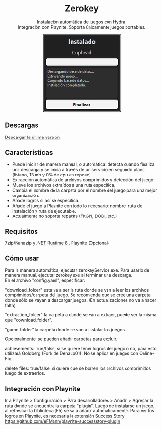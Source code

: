 <h1 align="center">Zerokey</h1>
<p align="center">Instalación automática de juegos con Hydra. <br> Integración con Playnite. Soporta únicamente juegos portables.</p>

<p align="center">
  <img src="https://github.com/ysalexg/zerokey/blob/main/screenshots/2.png?raw=true" alt="Imagen" />
</p>

## Descargas
[Descargar la última versión](https://github.com/ysalexg/zerokey/releases/latest)

## Características
- Puede iniciar de manera manual, o automática: detecta cuando finaliza una descarga y se inicia a través de un servicio en segundo plano (liviano, 13 mb y 0% de cpu en reposo).
- Extracción automática de archivos comprimidos y detección del juego.
- Mueve los archivos extraídos a una ruta especifica.
- Cambia el nombre de la carpeta por el nombre del juego para una mejor organización.
- Añade logros si así se específica.
- Añade el juego a Playnite con todo lo necesario: nombre, ruta de instalación y ruta de ejecutable.
- Actualmente no soporta repacks (FitGirl, DODI, etc.)

## Requisitos
7zip/Nanazip y [ .NET Runtime 8 ](https://dotnet.microsoft.com/download/dotnet/8.0/runtime?cid=getdotnetcore&runtime=desktop&os=windows&arch=x64). Playnite (Opcional)

## Cómo usar
Para la manera automática, ejecutar zerokeyService.exe. Para usarlo de manera manual, ejecutar zerokey.exe al terminar una descarga.
<br>
En el archivo "config.yaml", especificar: 

"download_folder" esta va a ser la ruta donde se van a leer los archivos comprimidos/carpeta del juego. Se recomienda que se cree una carpeta donde sólo se vayan a descargar juegos. (En actualizaciones no va a hacer falta)

"extraction_folder" la carpeta a donde se van a extraer, puede ser la misma que "download_folder".

"game_folder" la carpeta donde se van a instalar los juegos.

Opcionalmente, se pueden añadir carpetas para excluir.

achievements: true/false, si se quiere tener logros del juego o no, para esto utilizará Goldberg (Fork de Denaup01). No se aplica en juegos con Online-Fix.

delete_files: true/false, si quiere que se borren los archivos comprimidos luego de extraerlos.


## Integración con Playnite
Ir a Playnite > Configuración > Para desarrolladores > Añadir > Agregar la ruta donde se encuentra la carpeta "plugin".
Luego de instalarse un juego, al refrescar la biblioteca (F5) se va a añadir automaticamente.
Para ver los logros en Playnite, es necesaria la extensión Success Story https://github.com/eFMann/playnite-successstory-plugin
